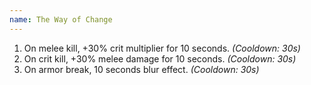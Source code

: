 ```yaml
---
name: The Way of Change
---
```


1. On melee kill, +30% crit multiplier for 10 seconds. *(Cooldown: 30s)*
2. On crit kill, +30% melee damage for 10 seconds. *(Cooldown: 30s)*
3. On armor break, 10 seconds blur effect. *(Cooldown: 30s)*
